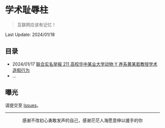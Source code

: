 # 学术耻辱柱

> 互联网应该有记忆！

Last Update: 2024/01/18

## 目录

- 2024/01/17  [联合实名举报 211 高校华中某业大学动物 Y 养系黄某若教授学术造假行为](docs/hzau20240118/)
- ...



## 曝光

请提交至 [Issues](https://github.com/Pillar-of-Academic-Shame/pillar-of-academic-shame.github.io/issues)。



------

<center>感谢不改初心勇敢发声的自己，感谢茫茫人海愿意伸以援手的你</center>


